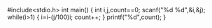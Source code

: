 #include<stdio.h>
int main()
{
int i,j,count==0;
scanf("%d   %d",&i,&j);
while(i>1)
{
i=i-(j/100)i;
count++;
}
printf("%d",count);
}



